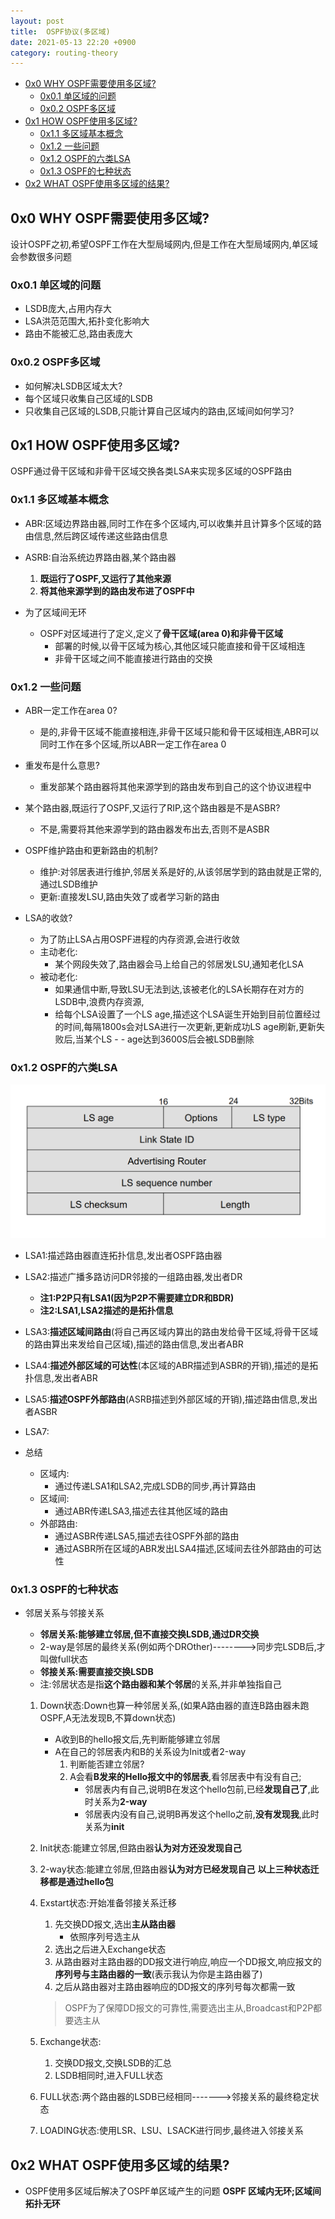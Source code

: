 ```yaml
---
layout: post
title:  OSPF协议(多区域)
date: 2021-05-13 22:20 +0900
category: routing-theory
---
```

<!-- TOC -->

- [0x0 WHY OSPF需要使用多区域?](#0x0-why-ospf需要使用多区域)
  - [0x0.1 单区域的问题](#0x01-单区域的问题)
  - [0x0.2 OSPF多区域](#0x02-ospf多区域)
- [0x1 HOW OSPF使用多区域?](#0x1-how-ospf使用多区域)
  - [0x1.1 多区域基本概念](#0x11-多区域基本概念)
  - [0x1.2 一些问题](#0x12-一些问题)
  - [0x1.2 OSPF的六类LSA](#0x12-ospf的六类lsa)
  - [0x1.3 OSPF的七种状态](#0x13-ospf的七种状态)
- [0x2 WHAT OSPF使用多区域的结果?](#0x2-what-ospf使用多区域的结果)

<!-- /TOC -->
## 0x0 WHY OSPF需要使用多区域?

设计OSPF之初,希望OSPF工作在大型局域网内,但是工作在大型局域网内,单区域会参数很多问题

### 0x0.1 单区域的问题

- LSDB庞大,占用内存大
- LSA洪范范围大,拓扑变化影响大
- 路由不能被汇总,路由表庞大

### 0x0.2 OSPF多区域

- 如何解决LSDB区域太大?
- 每个区域只收集自己区域的LSDB
- 只收集自己区域的LSDB,只能计算自己区域内的路由,区域间如何学习?

## 0x1 HOW OSPF使用多区域?

OSPF通过骨干区域和非骨干区域交换各类LSA来实现多区域的OSPF路由

### 0x1.1 多区域基本概念

- ABR:区域边界路由器,同时工作在多个区域内,可以收集并且计算多个区域的路由信息,然后跨区域传递这些路由信息
- ASRB:自治系统边界路由器,某个路由器
  1. **既运行了OSPF,又运行了其他来源**
  2. **将其他来源学到的路由发布进了OSPF中**

- 为了区域间无环
  - OSPF对区域进行了定义,定义了**骨干区域(area 0)**和**非骨干区域**
    - 部署的时候,以骨干区域为核心,其他区域只能直接和骨干区域相连
    - 非骨干区域之间不能直接进行路由的交换

### 0x1.2 一些问题

- ABR一定工作在area 0?
  - 是的,非骨干区域不能直接相连,非骨干区域只能和骨干区域相连,ABR可以同时工作在多个区域,所以ABR一定工作在area 0

- 重发布是什么意思?
  - 重发部某个路由器将其他来源学到的路由发布到自己的这个协议进程中

- 某个路由器,既运行了OSPF,又运行了RIP,这个路由器是不是ASBR?
  - 不是,需要将其他来源学到的路由器发布出去,否则不是ASBR

- OSPF维护路由和更新路由的机制?
  - 维护:对邻居表进行维护,邻居关系是好的,从该邻居学到的路由就是正常的,通过LSDB维护
  - 更新:直接发LSU,路由失效了或者学习新的路由

- LSA的收敛?
  - 为了防止LSA占用OSPF进程的内存资源,会进行收敛
  - 主动老化:
    - 某个网段失效了,路由器会马上给自己的邻居发LSU,通知老化LSA
  - 被动老化:
    - 如果通信中断,导致LSU无法到达,该被老化的LSA长期存在对方的LSDB中,浪费内存资源,
    - 给每个LSA设置了一个LS age,描述这个LSA诞生开始到目前位置经过的时间,每隔1800s会对LSA进行一次更新,更新成功LS age刷新,更新失败后,当某个LS - - age达到3600S后会被LSDB删除

### 0x1.2 OSPF的六类LSA


![](/images/20210513-1.png)
- LSA1:描述路由器直连拓扑信息,发出者OSPF路由器
- LSA2:描述广播多路访问DR邻接的一组路由器,发出者DR
  - **注1:P2P只有LSA1(因为P2P不需要建立DR和BDR)**
  - **注2:LSA1,LSA2描述的是拓扑信息**  
- LSA3:**描述区域间路由**(将自己再区域内算出的路由发给骨干区域,将骨干区域的路由算出来发给自己区域),描述的路由信息,发出者ABR
- LSA4:**描述外部区域的可达性**(本区域的ABR描述到ASBR的开销),描述的是拓扑信息,发出者ABR
- LSA5:**描述OSPF外部路由**(ASRB描述到外部区域的开销),描述路由信息,发出者ASBR
- LSA7:

- 总结
  - 区域内:
    - 通过传递LSA1和LSA2,完成LSDB的同步,再计算路由
  - 区域间:
    - 通过ABR传递LSA3,描述去往其他区域的路由
  - 外部路由:
    - 通过ASBR传递LSA5,描述去往OSPF外部的路由
    - 通过ASBR所在区域的ABR发出LSA4描述,区域间去往外部路由的可达性

### 0x1.3 OSPF的七种状态

- 邻居关系与邻接关系
  - **邻居关系:能够建立邻居,但不直接交换LSDB,通过DR交换**
  - 2-way是邻居的最终关系(例如两个DROther)-------->同步完LSDB后,才叫做full状态
  - **邻接关系:需要直接交换LSDB**
  - 注:邻居状态是指**这个路由器和某个邻居**的关系,并非单独指自己

  1. Down状态:Down也算一种邻居关系,(如果A路由器的直连B路由器未跑OSPF,A无法发现B,不算down状态)
     - A收到B的hello报文后,先判断能够建立邻居
     - A在自己的邻居表内和B的关系设为Init或者2-way
       1. 判断能否建立邻居?
       2. A会看**B发来的Hello报文中的邻居表**,看邻居表中有没有自己;
          - 邻居表内有自己,说明B在发这个hello包前,已经**发现自己了**,此时关系为**2-way**
          - 邻居表内没有自己,说明B再发这个hello之前,**没有发现我**,此时关系为**init**
  2. Init状态:能建立邻居,但路由器**认为对方还没发现自己**
  3. 2-way状态:能建立邻居,但路由器**认为对方已经发现自己**
  **以上三种状态迁移都是通过hello包**  
  4. Exstart状态:开始准备邻接关系迁移
     1. 先交换DD报文,选出**主从路由器**
        - 依照序列号选主从
     1. 选出之后进入Exchange状态
     2. 从路由器对主路由器的DD报文进行响应,响应一个DD报文,响应报文的**序列号与主路由器的一致**(表示我认为你是主路由器了)
     3. 之后从路由器对主路由器响应的DD报文的序列号每次都需一致
     > OSPF为了保障DD报文的可靠性,需要选出主从,Broadcast和P2P都要选主从  

  1. Exchange状态:
     1. 交换DD报文,交换LSDB的汇总
     2. LSDB相同时,进入FULL状态
  2. FULL状态:两个路由器的LSDB已经相同------->邻接关系的最终稳定状态
  3. LOADING状态:使用LSR、LSU、LSACK进行同步,最终进入邻接关系

## 0x2 WHAT OSPF使用多区域的结果?

- OSPF使用多区域后解决了OSPF单区域产生的问题
**OSPF 区域内无环;区域间拓扑无环**

